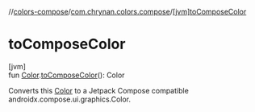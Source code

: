 //[colors-compose](../../index.md)/[com.chrynan.colors.compose](index.md)/[[jvm]toComposeColor]([jvm]to-compose-color.md)

# toComposeColor

[jvm]\
fun [Color](../../../colors-core/colors-core/com.chrynan.colors/-color/index.md).[toComposeColor]([jvm]to-compose-color.md)(): Color

Converts this [Color](../../../colors-core/colors-core/com.chrynan.colors/-color/index.md) to a Jetpack Compose compatible androidx.compose.ui.graphics.Color.
